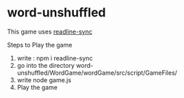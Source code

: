 # word-unshuffled
This game uses [readline-sync](https://www.npmjs.com/package/readline-sync)

Steps to Play the game
1. write : npm i readline-sync
2. go into the directory word-unshuffled/WordGame/wordGame/src/script/GameFiles/
3. write node game.js
4. Play the game 
